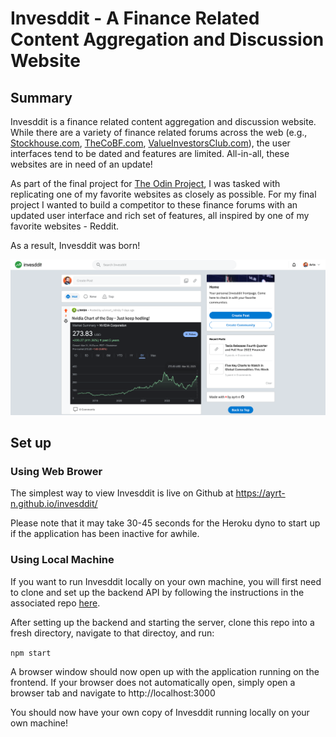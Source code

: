 # Invesddit - A Finance Related Content Aggregation and Discussion Website

## Summary

Invesddit is a finance related content aggregation and discussion website. While there are a variety of finance related forums across the web (e.g., [Stockhouse.com](https://www.stockhouse.com), [TheCoBF.com](https://thecobf.com), [ValueInvestorsClub.com](https://valueinvestorsclub.com)), the user interfaces tend to be dated and features are limited. All-in-all, these websites are in need of an update!

As part of the final project for [The Odin Project](https://www.theodinproject.com/lessons/javascript-javascript-final-project), I was tasked with replicating one of my favorite websites as closely as possible. For my final project I wanted to build a competitor to these finance forums with an updated user interface and rich set of features, all inspired by one of my favorite websites - Reddit.

As a result, Invesddit was born!

![alt text](https://github.com/ayrt-n/invesddit/blob/main/demo/readme-hero-example.png "Screenshot of Invesddit main page")

## Set up

### Using Web Brower

The simplest way to view Invesddit is live on Github at https://ayrt-n.github.io/invesddit/

Please note that it may take 30-45 seconds for the Heroku dyno to start up if the application has been inactive for awhile.

### Using Local Machine

If you want to run Invesddit locally on your own machine, you will first need to clone and set up the backend API by following the instructions in the associated repo [here](https://github.com/ayrt-n/invesddit-api).

After setting up the backend and starting the server, clone this repo into a fresh directory, navigate to that directoy, and run:

```npm start```

A browser window should now open up with the application running on the frontend. If your browser does not automatically open, simply open a browser tab and navigate to http://localhost:3000

You should now have your own copy of Invesddit running locally on your own machine!
